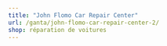 ```yaml
---
title: "John Flomo Car Repair Center"
url: /ganta/john-flomo-car-repair-center-2/
shop: réparation de voitures
---
```

